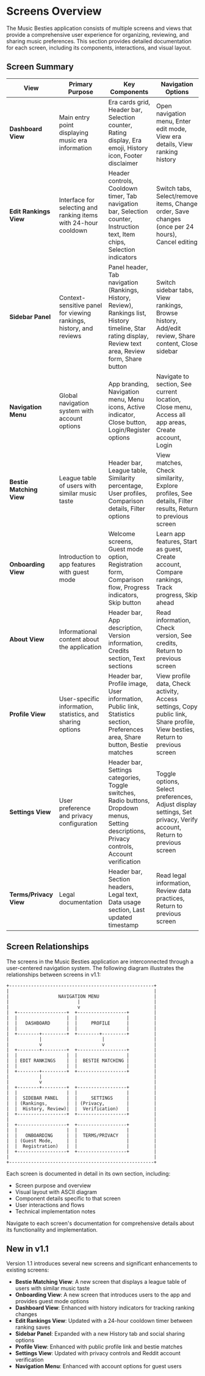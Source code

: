 # Screens Overview

The Music Besties application consists of multiple screens and views that provide a comprehensive user experience for organizing, reviewing, and sharing music preferences. This section provides detailed documentation for each screen, including its components, interactions, and visual layout.

## Screen Summary

| View | Primary Purpose | Key Components | Navigation Options |
|------|----------------|----------------|------------------|
| **Dashboard View** | Main entry point displaying music era information | Era cards grid, Header bar, Selection counter, Rating display, Era emoji, History icon, Footer disclaimer | Open navigation menu, Enter edit mode, View era details, View ranking history |
| **Edit Rankings View** | Interface for selecting and ranking items with 24-hour cooldown | Header controls, Cooldown timer, Tab navigation bar, Selection counter, Instruction text, Item chips, Selection indicators | Switch tabs, Select/remove items, Change order, Save changes (once per 24 hours), Cancel editing |
| **Sidebar Panel** | Context-sensitive panel for viewing rankings, history, and reviews | Panel header, Tab navigation (Rankings, History, Review), Rankings list, History timeline, Star rating display, Review text area, Review form, Share button | Switch sidebar tabs, View rankings, Browse history, Add/edit review, Share content, Close sidebar |
| **Navigation Menu** | Global navigation system with account options | App branding, Navigation menu, Menu icons, Active indicator, Close button, Login/Register options | Navigate to section, See current location, Close menu, Access all app areas, Create account, Login |
| **Bestie Matching View** | League table of users with similar music taste | Header bar, League table, Similarity percentage, User profiles, Comparison details, Filter options | View matches, Check similarity, Explore profiles, See details, Filter results, Return to previous screen |
| **Onboarding View** | Introduction to app features with guest mode | Welcome screens, Guest mode option, Registration form, Comparison flow, Progress indicators, Skip button | Learn app features, Start as guest, Create account, Compare rankings, Track progress, Skip ahead |
| **About View** | Informational content about the application | Header bar, App description, Version information, Credits section, Text sections | Read information, Check version, See credits, Return to previous screen |
| **Profile View** | User-specific information, statistics, and sharing options | Header bar, Profile image, User information, Public link, Statistics section, Preferences area, Share button, Bestie matches | View profile data, Check activity, Access settings, Copy public link, Share profile, View besties, Return to previous screen |
| **Settings View** | User preference and privacy configuration | Header bar, Settings categories, Toggle switches, Radio buttons, Dropdown menus, Setting descriptions, Privacy controls, Account verification | Toggle options, Select preferences, Adjust display settings, Set privacy, Verify account, Return to previous screen |
| **Terms/Privacy View** | Legal documentation | Header bar, Section headers, Legal text, Data usage section, Last updated timestamp | Read legal information, Review data practices, Return to previous screen |

## Screen Relationships

The screens in the Music Besties application are interconnected through a user-centered navigation system. The following diagram illustrates the relationships between screens in v1.1:

```
+-----------------------------------------------------+
|                                                     |
|                  NAVIGATION MENU                    |
|                         |                           |
|                         v                           |
|  +------------------+  +------------------+         |
|  |                  |  |                  |         |
|  |   DASHBOARD      |  |     PROFILE      |         |
|  |                  |  |                  |         |
|  +--------+---------+  +--------+---------+         |
|           |                      |                  |
|           v                      v                  |
|  +--------+---------+  +------------------+         |
|  |                  |  |                  |         |
|  | EDIT RANKINGS    |  |  BESTIE MATCHING |         |
|  |                  |  |                  |         |
|  +--------+---------+  +------------------+         |
|           |                                         |
|           v                                         |
|  +--------+---------+  +------------------+         |
|  |                  |  |                  |         |
|  |  SIDEBAR PANEL   |  |     SETTINGS     |         |
|  | (Rankings,       |  | (Privacy,        |         |
|  |  History, Review)|  |  Verification)   |         |
|  +------------------+  +------------------+         |
|                                                     |
|  +------------------+  +------------------+         |
|  |                  |  |                  |         |
|  |   ONBOARDING     |  |  TERMS/PRIVACY   |         |
|  | (Guest Mode,     |  |                  |         |
|  |  Registration)   |  |                  |         |
|  +------------------+  +------------------+         |
|                                                     |
+-----------------------------------------------------+
```

Each screen is documented in detail in its own section, including:

- Screen purpose and overview
- Visual layout with ASCII diagram
- Component details specific to that screen
- User interactions and flows
- Technical implementation notes

Navigate to each screen's documentation for comprehensive details about its functionality and implementation.

## New in v1.1

Version 1.1 introduces several new screens and significant enhancements to existing screens:

- **Bestie Matching View**: A new screen that displays a league table of users with similar music taste
- **Onboarding View**: A new screen that introduces users to the app and provides guest mode options
- **Dashboard View**: Enhanced with history indicators for tracking ranking changes
- **Edit Rankings View**: Updated with a 24-hour cooldown timer between ranking saves
- **Sidebar Panel**: Expanded with a new History tab and social sharing options
- **Profile View**: Enhanced with public profile link and bestie matches
- **Settings View**: Updated with privacy controls and Reddit account verification
- **Navigation Menu**: Enhanced with account options for guest users
